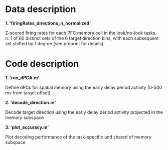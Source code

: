 <!DOCTYPE html>
<html>
    
<head>
    <h1>Data description</h1>
</head>

<body> 
<b>1. 'firingRates_directions_n_normalized'</b>
<p>Z-scored firing rates for each PFC memory cell in the look/no-look tasks.<br>
n: 1 of 60 distinct sets of the 6 target direction bins, with each subsequent set shifted by 1 degree (see preprint for details).
</p>
</body>   

<head>
    <h1>Code description</h1>
</head>  

<body> 
<b>1. 'run_dPCA.m'</b>
<p>Define dPCs for spatial memory using the early delay period activity (0-500 ms from target offset).</p>
</body>    

<body> 
<b>2. 'decode_direction.m'</b>
<p>Decode target direction using the early delay period activity projected in the memory subspace </p>
</body>    

<body> 
<b>3. 'plot_accuracy.m'</b>
<p>Plot decoding performance of the task-specific and shared of memory subspace</p>
</body>    

</html>
